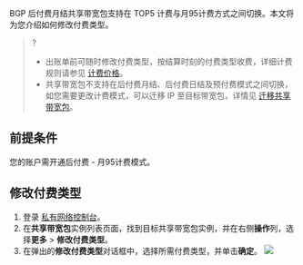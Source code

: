 BGP 后付费月结共享带宽包支持在 TOP5 计费与月95计费方式之间切换。本文将为您介绍如何修改付费类型。
>?
>- 出账单前可随时修改付费类型，按结算时刻的付费类型收费，详细计费规则请参见 [计费价格](https://cloud.tencent.com/document/product/684/15255)。
>- 共享带宽包不支持在后付费月结、后付费日结及预付费模式之间切换，如您需要更改计费模式，可以迁移 IP 至目标带宽包，详情见 [迁移共享带宽包](https://cloud.tencent.com/document/product/684/62820)。
>

## 前提条件
您的账户需开通后付费 - 月95计费模式。

## 修改付费类型
1. 登录 [私有网络控制台](https://console.cloud.tencent.com/vpc/package?rid=1)。
2. 在**共享带宽包**实例列表页面，找到目标共享带宽包实例，并在右侧**操作**列，选择**更多** > **修改付费类型**。
3. 在弹出的**修改付费类型**对话框中，选择所需付费类型，并单击**确定**。
![](https://main.qcloudimg.com/raw/0dc55651be5fe6ec09a7ddbcd5931654.png)
